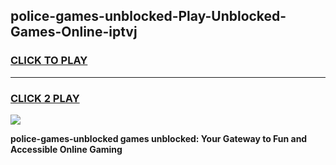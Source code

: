 
## police-games-unblocked-Play-Unblocked-Games-Online-iptvj
<h3>
<a href="https://premium76.site?title=police-games-unblocked&ref=24A">CLICK TO PLAY</a></h3>
<hr>

<h3>
<a href="https://premium76.site?title=police-games-unblocked&ref=24A">CLICK 2 PLAY</a>
  
</h3>

<a href="https://premium76.site?title=police-games-unblocked&ref=24A"><img src="https://clearcache.store/games.png"></a>


**police-games-unblocked games unblocked: Your Gateway to Fun and Accessible Online Gaming**
